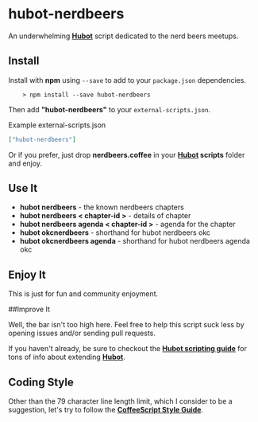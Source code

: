 # hubot-nerdbeers

An underwhelming **[Hubot][hubot]** script dedicated to the nerd beers meetups.

[hubot]: https://github.com/github/hubot

## Install

Install with **npm** using ```--save``` to add to your ```package.json``` dependencies.
```
	> npm install --save hubot-nerdbeers
```

Then add **"hubot-nerdbeers"** to your ```external-scripts.json```.

Example external-scripts.json
```json
["hubot-nerdbeers"]
```

Or if you prefer, just drop **nerdbeers.coffee** in your **[Hubot][hubot] scripts** folder and enjoy.

## Use It

- **hubot nerdbeers** - the known nerdbeers chapters
- **hubot nerdbeers < chapter-id >** - details of chapter
- **hubot nerdbeers agenda < chapter-id >** - agenda for the chapter
- **hubot okcnerdbeers** - shorthand for hubot nerdbeers okc
- **hubot okcnerdbeers agenda** - shorthand for hubot nerdbeers agenda okc

## Enjoy It

This is just for fun and community enjoyment.

##Improve It

Well, the bar isn't too high here. Feel free to help this script suck less by opening issues and/or sending pull requests. 

If you haven't already, be sure to checkout the **[Hubot scripting guide](https://github.com/github/hubot/blob/master/docs/scripting.md)** for tons of info about extending **[Hubot][hubot]**.

## Coding Style

Other than the 79 character line length limit, which I consider to be a suggestion, let's try to follow the **[CoffeeScript Style Guide](https://github.com/polarmobile/coffeescript-style-guide)**. 